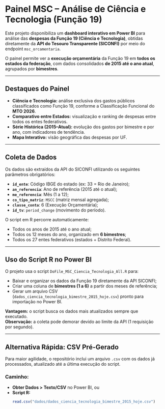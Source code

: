 # Painel MSC – Análise de Ciência e Tecnologia (Função 19)

Este projeto disponibiliza um **dashboard interativo em Power BI** para análise das **despesas da Função 19 (Ciência e Tecnologia)**, obtidas diretamente da **API do Tesouro Transparente (SICONFI)** por meio do endpoint `msc_orcamentaria`.

O painel permite ver a **execução orçamentária** da Função 19 em **todos os estados da federação**, com dados consolidados **de 2015 até o ano atual**, agrupados por **bimestres**.

---

## Destaques do Painel

- **Ciência e Tecnologia:** análise exclusiva dos gastos públicos classificados como Função 19, conforme a Classificação Funcional do **MTO 2026**.  
- **Comparativo entre Estados:** visualização e ranking de despesas entre todos os entes federativos.  
- **Série Histórica (2015–Atual):** evolução dos gastos por bimestre e por ano, com indicadores de tendência.  
- **Mapa Interativo:** visão geográfica das despesas por UF.

---

## Coleta de Dados

Os dados são extraídos da API do SICONFI utilizando os seguintes parâmetros obrigatórios:
- **`id_ente`**: Código IBGE do estado (ex: 33 = Rio de Janeiro);
- **`an_referencia`**: Ano de referência (2015 até o atual);
- **`me_referencia`**: Mês (1 a 12);
- **`co_tipo_matriz`**: `MSCC` (matriz mensal agregada);
- **`classe_conta`**: 6 (Execução Orçamentária);
- **`id_tv`**: `period_change` (movimento do período).


O script em R percorre automaticamente:
- Todos os anos de 2015 até o ano atual;
- Todos os 12 meses do ano, organizado em **6 bimestres**;
- Todos os 27 entes federativos (estados + Distrito Federal).

---

## Uso do Script R no Power BI

O projeto usa o script `DoFile_MSC_Ciencia_Tecnologia_All.R` para:
- Baixar e organizar os dados da Função 19 diretamente da API SICONFI;
- Criar uma coluna de **bimestres (1 a 6)** a partir dos meses de referência;
- Gerar um arquivo CSV (`dados_ciencia_tecnologia_bimestre_2015_hoje.csv`) pronto para importação no Power BI.

**Vantagem:** o script busca os dados mais atualizados sempre que executado.  
**Observação:** a coleta pode demorar devido ao limite da API (1 requisição por segundo).

---

## Alternativa Rápida: CSV Pré-Gerado

Para maior agilidade, o repositório inclui um arquivo `.csv` com os dados já processados, atualizado até a última execução do script.

### Caminho:
- **Obter Dados > Texto/CSV** no Power BI, ou  
- **Script R:**  
  ```r
  read.csv("dados/dados_ciencia_tecnologia_bimestre_2015_hoje.csv")
